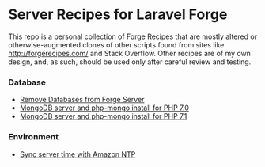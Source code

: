 # Server Recipes for Laravel Forge

This repo is a personal collection of Forge Recipes that are mostly altered or otherwise-augmented clones of other scripts found from sites like http://forgerecipes.com/ and Stack Overflow. Other recipes are of my own design, and, as such, should be used only after careful review and testing. 

### Database
* [Remove Databases from Forge Server](remove-databases.md)
* [MongoDB server and php-mongo install for PHP 7.0](mongodb-and-php-mongodb-for-php7.0.md)
* [MongoDB server and php-mongo install for PHP 7.1](mongodb-and-php-mongodb-for-php7.1.md)

### Environment
* [Sync server time with Amazon NTP](sync-ntp-with-amazon.md)
